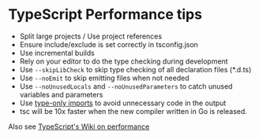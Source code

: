 # TypeScript Performance tips

- Split large projects / Use project references
- Ensure include/exclude is set correctly in tsconfig.json
- Use incremental builds
- Rely on your editor to do the type checking during development
- Use `--skipLibCheck` to skip type checking of all declaration files (\*.d.ts)
- Use `--noEmit` to skip emitting files when not needed
- Use `--noUnusedLocals` and `--noUnusedParameters` to catch unused variables and parameters
- Use [type-only imports](https://www.typescriptlang.org/docs/handbook/release-notes/typescript-3-8.html#type-only-imports-and-export) to avoid unnecessary code in the output
- tsc will be 10x faster when the new compiler written in Go is released.

Also see [TypeScript's Wiki on performance](https://github.com/microsoft/TypeScript/wiki/Performance)
